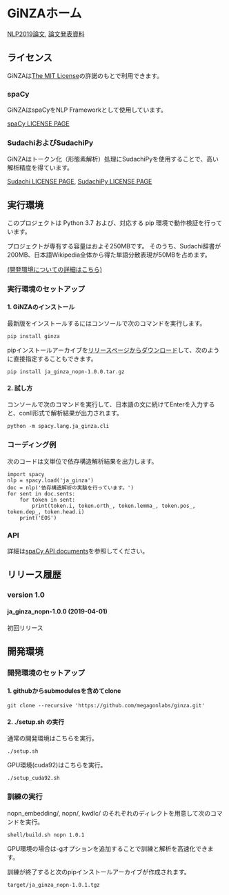 # GiNZAホーム

[NLP2019論文](http://www.anlp.jp/proceedings/annual_meeting/2019/pdf_dir/F2-3.pdf),
[論文発表資料](https://www.slideshare.net/MegagonLabs/nlp2019-ginza-138927873)

## ライセンス
GiNZAは[The MIT License](https://github.com/megagonlabs/ginza/blob/master/LICENSE)の許諾のもとで利用できます。

### spaCy
GiNZAはspaCyをNLP Frameworkとして使用しています。

[spaCy LICENSE PAGE](https://github.com/explosion/spaCy/blob/master/LICENSE)

### SudachiおよびSudachiPy
GiNZAはトークン化（形態素解析）処理にSudachiPyを使用することで、高い解析精度を得ています。

[Sudachi LICENSE PAGE](https://github.com/WorksApplications/Sudachi/blob/develop/LICENSE-2.0.txt),
[SudachiPy LICENSE PAGE](https://github.com/WorksApplications/SudachiPy/blob/develop/LICENSE-2.0.txt)

## 実行環境
このプロジェクトは Python 3.7 および、対応する pip 環境で動作検証を行っています。

プロジェクトが専有する容量はおよそ250MBです。
そのうち、Sudachi辞書が200MB、日本語Wikipedia全体から得た単語分散表現が50MBを占めます。

[(開発環境についての詳細はこちら)](#development-environment)
### 実行環境のセットアップ
#### 1. GiNZAのインストール
最新版をインストールするにはコンソールで次のコマンドを実行します。
```
pip install ginza
```
pipインストールアーカイブを[リリースページからダウンロード](https://github.com/megagonlabs/ginza/releases)して、次のように直接指定することもできます。
```
pip install ja_ginza_nopn-1.0.0.tar.gz
```
#### 2. 試し方
コンソールで次のコマンドを実行して、日本語の文に続けてEnterを入力すると、conll形式で解析結果が出力されます。
```
python -m spacy.lang.ja_ginza.cli
```
### コーディング例
次のコードは文単位で依存構造解析結果を出力します。
```
import spacy
nlp = spacy.load('ja_ginza')
doc = nlp('依存構造解析の実験を行っています。')
for sent in doc.sents:
    for token in sent:
        print(token.i, token.orth_, token.lemma_, token.pos_, token.dep_, token.head.i)
    print('EOS')
```
### API
詳細は[spaCy API documents](https://spacy.io/api/)を参照してください。
## リリース履歴
### version 1.0
#### ja_ginza_nopn-1.0.0 (2019-04-01)
初回リリース

## 開発環境
### 開発環境のセットアップ
#### 1. githubからsubmodulesを含めてclone
```
git clone --recursive 'https://github.com/megagonlabs/ginza.git'
```
#### 2. ./setup.sh の実行
通常の開発環境はこちらを実行。
```
./setup.sh
```
GPU環境(cuda92)はこちらを実行。
```
./setup_cuda92.sh
```
### 訓練の実行
nopn_embedding/, nopn/, kwdlc/ のそれぞれのディレクトを用意して次のコマンドを実行。
```
shell/build.sh nopn 1.0.1
```
GPU環境の場合は-gオプションを追加することで訓練と解析を高速化できます。

訓練が終了すると次のpipインストールアーカイブが作成されます。
```
target/ja_ginza_nopn-1.0.1.tgz
```
